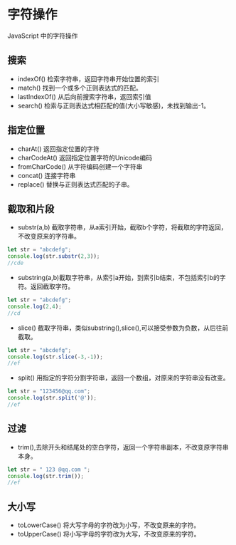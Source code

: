 # 字符操作

JavaScript 中的字符操作

## 搜索

- indexOf() 检索字符串，返回字符串开始位置的索引
- match() 找到一个或多个正则表达式的匹配。
- lastIndexOf() 从后向前搜索字符串，返回索引值
- search() 检索与正则表达式相匹配的值(大小写敏感)，未找到输出-1。

## 指定位置

- charAt() 返回指定位置的字符
- charCodeAt() 返回指定位置字符的Unicode编码
- fromCharCode() 从字符编码创建一个字符串
- concat() 连接字符串
- replace() 替换与正则表达式匹配的子串。

## 截取和片段

- substr(a,b) 截取字符串，从a索引开始，截取b个字符，将截取的字符返回，不改变原来的字符串。

```js
let str = "abcdefg";
console.log(str.substr(2,3));
//cde
```

- substring(a,b)截取字符串，从索引a开始，到索引b结束，不包括索引b的字符。返回截取字符。

```js
let str = "abcdefg";
console.log(2,4);
//cd
```

- slice() 截取字符串，类似substring(),slice(),可以接受参数为负数，从后往前截取。

```js
let str = "abcdefg";
console.log(str.slice(-3,-1));
//ef
```

- split() 用指定的字符分割字符串，返回一个数组，对原来的字符串没有改变。

```js
let str = "123456@qq.com";
console.log(str.split('@'));
//ef
```

## 过滤

- trim(),去除开头和结尾处的空白字符，返回一个字符串副本，不改变原字符串本身。

```js
let str = " 123 @qq.com ";
console.log(str.trim());
//ef
```

## 大小写

- toLowerCase() 将大写字母的字符改为小写，不改变原来的字符。
- toUpperCase() 将小写字母的字符改为大写，不改变原来的字符。
